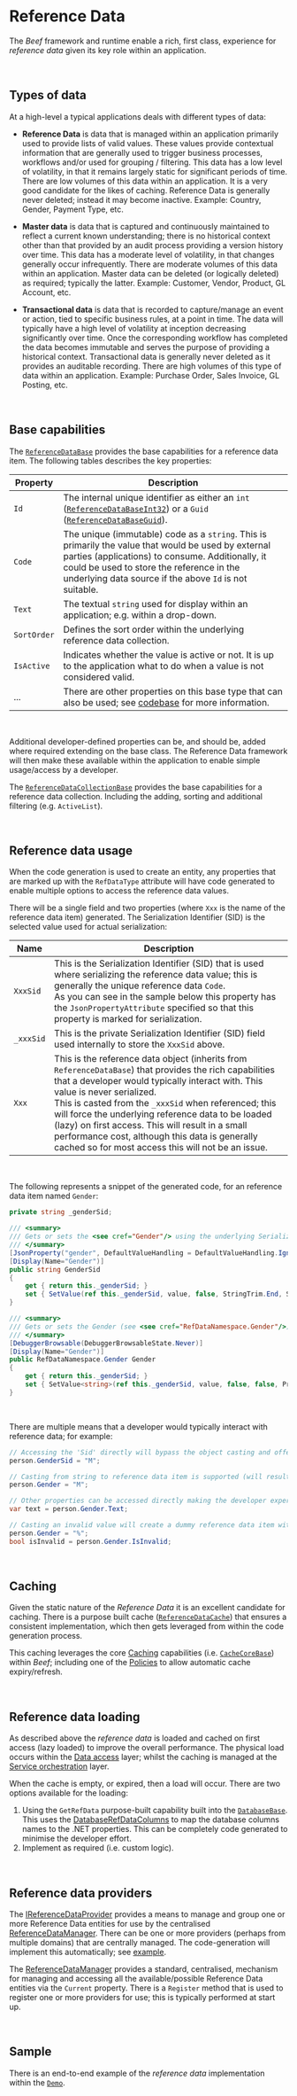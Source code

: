 # Reference Data

The _Beef_ framework and runtime enable a rich, first class, experience for _reference data_ given its key role within an application.

<br/>

## Types of data

At a high-level a typical applications deals with different types of data:

- **Reference Data** is data that is managed within an application primarily used to provide lists of valid values. These values provide contextual information that are generally used to trigger business processes, workflows and/or used for grouping / filtering.
This data has a low level of volatility, in that it remains largely static for significant periods of time. There are low volumes of this data within an application. It is a very good candidate for the likes of caching.
Reference Data is generally never deleted; instead it may become inactive. 
Example: Country, Gender, Payment Type, etc. 

- **Master data** is data that is captured and continuously maintained to reflect a current known understanding; there is no historical context other than that provided by an audit process providing a version history over time.
This data has a moderate level of volatility, in that changes generally occur infrequently. There are moderate volumes of this data within an application.
Master data can be deleted (or logically deleted) as required; typically the latter. 
Example: Customer, Vendor, Product, GL Account, etc. 

- **Transactional data** is data that is recorded to capture/manage an event or action, tied to specific business rules, at a point in time. 
The data will typically have a high level of volatility at inception decreasing significantly over time. Once the corresponding workflow has completed the data becomes immutable and serves the purpose of providing a historical context.
Transactional data is generally never deleted as it provides an auditable recording. There are high volumes of this type of data within an application.
Example: Purchase Order, Sales Invoice, GL Posting, etc. 

<br/>

## Base capabilities

The [`ReferenceDataBase`](../src/Beef.Core/RefData/ReferenceDataBase.cs) provides the base capabilities for a reference data item. The following tables describes the key properties:

Property | Description
-|-
`Id` | The internal unique identifier as either an `int` ([`ReferenceDataBaseInt32`](../src/Beef.Core/RefData/ReferenceDataBaseInt.cs)) or a `Guid` ([`ReferenceDataBaseGuid`](../src/Beef.Core/RefData/ReferenceDataBaseGuid.cs)).
`Code` | The unique (immutable) code as a `string`. This is primarily the value that would be used by external parties (applications) to consume. Additionally, it could be used to store the reference in the underlying data source if the above `Id` is not suitable.
`Text` | The textual `string` used for display within an application; e.g. within a drop-down. 
`SortOrder` | Defines the sort order within the underlying reference data collection.
`IsActive` | Indicates whether the value is active or not. It is up to the application what to do when a value is not considered valid.
... | There are other properties on this base type that can also be used; see [codebase](../src/Beef.Core/RefData/ReferenceDataBase.cs) for more information.

<br/>

Additional developer-defined properties can be, and should be, added where required extending on the base class. The Reference Data framework will then make these available within the application to enable simple usage/access by a developer.

The [`ReferenceDataCollectionBase`](../src/Beef.Core/RefData/ReferenceDataCollectionBase.cs) provides the base capabilities for a reference data collection. Including the adding, sorting and additional filtering (e.g. `ActiveList`).

<br/>

## Reference data usage

When the code generation is used to create an entity, any properties that are marked up with the `RefDataType` attribute will have code generated to enable multiple options to access the reference data values.

There will be a single field and two properties (where `Xxx` is the name of the reference data item) generated. The Serialization Identifier (SID) is the selected value used for actual serialization:

Name | Description
-|-
`XxxSid` | This is the Serialization Identifier (SID) that is used where serializing the reference data value; this is generally the unique reference data `Code`. <br/> As you can see in the sample below this property has the `JsonPropertyAttribute` specified so that this property is marked for serialization.
`_xxxSid` | This is the private Serialization Identifier (SID) field used internally to store the `XxxSid` above.
`Xxx` | This is the reference data object (inherits from `ReferenceDataBase`) that provides the rich capabilities that a developer would typically interact with. This value is never serialized. <br/> This is casted from the `_xxxSid` when referenced; this will force the underlying reference data to be loaded (lazy) on first access. This will result in a small performance cost, although this data is generally cached so for most access this will not be an issue. 

<br/>

The following represents a snippet of the generated code, for an reference data item named `Gender`:

``` csharp
private string _genderSid;

/// <summary>
/// Gets or sets the <see cref="Gender"/> using the underlying Serialization Identifier (SID).
/// </summary>
[JsonProperty("gender", DefaultValueHandling = DefaultValueHandling.Ignore)]
[Display(Name="Gender")]
public string GenderSid
{
    get { return this._genderSid; }
    set { SetValue(ref this._genderSid, value, false, StringTrim.End, StringTransform.EmptyToNull, Property_Gender); }
}

/// <summary>
/// Gets or sets the Gender (see <see cref="RefDataNamespace.Gender"/>).
/// </summary>
[DebuggerBrowsable(DebuggerBrowsableState.Never)]
[Display(Name="Gender")]
public RefDataNamespace.Gender Gender
{
    get { return this._genderSid; }
    set { SetValue<string>(ref this._genderSid, value, false, false, Property_Gender); }
}
```

<br/>

There are multiple means that a developer would typically interact with reference data; for example:

``` csharp
// Accessing the 'Sid' directly will bypass the object casting and offers a small performance benefit.
person.GenderSid = "M";

// Casting from string to reference data item is supported (will result in ref data load + cache on first access).
person.Gender = "M";

// Other properties can be accessed directly making the developer experience more natural.
var text = person.Gender.Text;

// Casting an invalid value will create a dummy reference data item with IsInvalid set to true.
person.Gender = "%";
bool isInvalid = person.Gender.IsInvalid;
```

<br/>

## Caching

Given the static nature of the _Reference Data_ it is an excellent candidate for caching. There is a purpose built cache ([`ReferenceDataCache`](../src/Beef.Core/RefData/Caching/ReferenceDataCache.cs)) that ensures a consistent implementation, which then gets leveraged from within the code generation process.

This caching leverages the core [Caching](../src/Beef.Core/Caching) capabilities (i.e. [`CacheCoreBase`](../src/Beef.Core/Caching/CacheCorebase.cs)) within _Beef_; including one of the [Policies](../src/Beef.Core/Caching/Policy) to allow automatic cache expiry/refresh.

<br/>

## Reference data loading

As described above the _reference data_ is loaded and cached on first access (lazy loaded) to improve the overall performance. The physical load occurs within the [Data access](./Layer-Data.md) layer; whilst the caching is managed at the [Service orchestration](./Layer-DataSvc.md) layer.

When the cache is empty, or expired, then a load will occur. There are two options available for the loading:

1. Using the `GetRefData` purpose-built capability built into the [`DatabaseBase`](../src/Beef.Data.Database/DatabaseBase.cs). This uses the [DatabaseRefDataColumns](../src/Beef.Data.Database/DatabaseRefDataColumns.cs) to map the database columns names to the .NET properties. This can be completely code generated to minimise the developer effort.
2. Implement as required (i.e. custom logic).

<br/>

## Reference data providers

The [IReferenceDataProvider](../src/Beef.Core/RefData/IReferenceDataProvider.cs) provides a means to manage and group one or more Reference Data entities for use by the centralised [ReferenceDataManager](../src/Beef.Core/RefData/ReferenceDataManager.cs). There can be one or more providers (perhaps from multiple domains) that are centrally managed. The code-generation will implement this automatically; see [example](../samples/Demo/Beef.Demo.Common/Entities/Generated/ReferenceData.cs).

The [ReferenceDataManager](../src/Beef.Core/RefData/ReferenceDataManager.cs) provides a standard, centralised, mechanism for managing and accessing all the available/possible Reference Data entities via the `Current` property. There is a `Register` method that is used to register one or more providers for use; this is typically performed at start up.

<br/>

## Sample

There is an end-to-end example of the _reference data_ implementation within the [`Demo`](../samples/Demo).